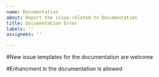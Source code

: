 ```yaml
---
name: Documentation
about: Report the issue related to Documentation
title: Documentation Error
labels: ''
assignees: ''

---
```


#New issue templates for the documentation are welcome

#Enhancment in the documentation is allowed
